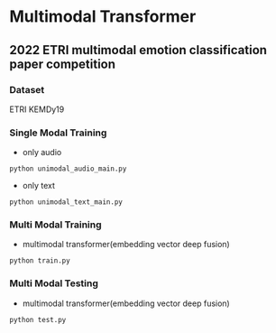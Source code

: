 # Multimodal Transformer

## 2022 ETRI multimodal emotion classification paper competition

### Dataset
ETRI KEMDy19

### Single Modal Training

* only audio
```shell
python unimodal_audio_main.py
```

* only text
```shell
python unimodal_text_main.py
```

### Multi Modal Training

* multimodal transformer(embedding vector deep fusion)
```shell
python train.py
```

### Multi Modal Testing

* multimodal transformer(embedding vector deep fusion)
```shell
python test.py
```